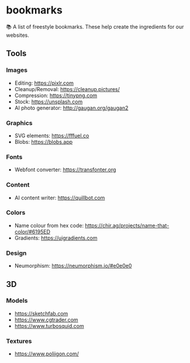 # bookmarks
:books: A list of freestyle bookmarks. These help create the ingredients for our websites.

## Tools

### Images
- Editing: https://pixlr.com
- Cleanup/Removal: https://cleanup.pictures/
- Compression: https://tinypng.com
- Stock: https://unsplash.com
- AI photo generator: http://gaugan.org/gaugan2

### Graphics
- SVG elements: https://fffuel.co
- Blobs: https://blobs.app

### Fonts
- Webfont converter: https://transfonter.org

### Content
- AI content writer: https://quillbot.com

### Colors
- Name colour from hex code: https://chir.ag/projects/name-that-color/#6195ED
- Gradients: https://uigradients.com

### Design
- Neumorphism: https://neumorphism.io/#e0e0e0

## 3D

### Models
- https://sketchfab.com
- https://www.cgtrader.com
- https://www.turbosquid.com

### Textures
- https://www.poliigon.com/
